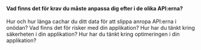 
#### Vad finns det för krav du måste anpassa dig efter i de olika API:erna?
    

Hur och hur länga cachar du ditt data för att slippa anropa API:erna i onödan?
Vad finns det för risker med din applikation?
Hur har du tänkt kring säkerheten i din applikation?
Hur har du tänkt kring optimeringen i din applikation?
